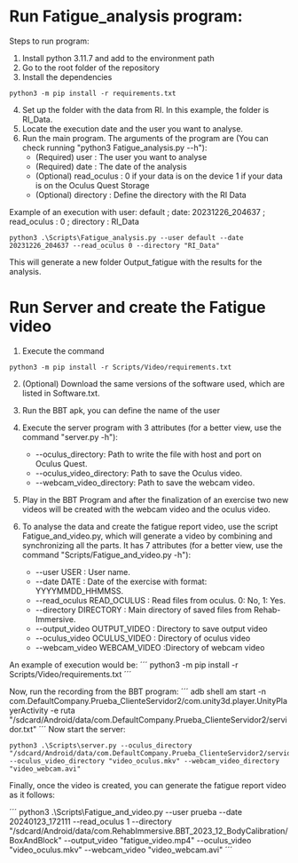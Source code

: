 # Run Fatigue_analysis program:
Steps to run program:
1.  Install python 3.11.7 and add to the environment path
2.  Go to the root folder of the repository
3.  Install the dependencies
```
python3 -m pip install -r requirements.txt
```

4.  Set up the folder with the data from RI. In this example, the folder is RI_Data.
5.  Locate the execution date and the user you want to analyse.
6.  Run the main program. The arguments of the program are (You can check running "python3 Fatigue_analysis.py --h"):
    -   (Required) user : The user you want to analyse
    -   (Required) date : The date of the analysis
    -   (Optional) read_oculus : 0 if your data is on the device 1 if your data is on the Oculus Quest Storage
    -   (Optional) directory : Define the directory with the RI Data

Example of an execution with user: default ; date: 20231226_204637 ; read_oculus : 0 ; directory : RI_Data

```
python3 .\Scripts\Fatigue_analysis.py --user default --date 20231226_204637 --read_oculus 0 --directory "RI_Data"
```

This will generate a new folder Output_fatigue with the results for the analysis.


# Run Server and create the Fatigue video
1.  Execute the command 
```
python3 -m pip install -r Scripts/Video/requirements.txt
```

2.  (Optional) Download the same versions of the software used, which are listed in Software.txt.

3.  Run the BBT apk, you can define the name of the user

4.  Execute the server program with 3 attributes (for a better view, use the command "server.py -h"):
    -   --oculus_directory: Path to write the file with host and port on Oculus Quest.
    -   --oculus_video_directory: Path to save the Oculus video.
    -   --webcam_video_directory: Path to save the webcam video.

5.  Play in the BBT Program and after the finalization of an exercise two new videos will be created with the webcam video and the oculus video.


6.  To analyse the data and create the fatigue report video, use the script Fatigue_and_video.py, which will generate a video by combining and synchronizing all the parts. It has 7 attributes (for a better view, use the command "Scripts/Fatigue_and_video.py -h"):
    -   --user USER : User name.
    -   --date DATE : Date of the exercise with format: YYYYMMDD_HHMMSS.
    -   --read_oculus READ_OCULUS : Read files from oculus. 0: No, 1: Yes.
    -   --directory DIRECTORY : Main directory of saved files from Rehab-Immersive.
    -   --output_video OUTPUT_VIDEO : Directory to save output video
    -   --oculus_video OCULUS_VIDEO : Directory of oculus video
    -   --webcam_video WEBCAM_VIDEO :Directory of webcam video

An example of execution would be:
´´´
python3 -m pip install -r Scripts/Video/requirements.txt
´´´

Now, run the recording from the BBT program:
´´´
adb shell am start -n com.DefaultCompany.Prueba_ClienteServidor2/com.unity3d.player.UnityPlayerActivity -e ruta "/sdcard/Android/data/com.DefaultCompany.Prueba_ClienteServidor2/servidor.txt"
´´´
Now start the server:
```
python3 .\Scripts\server.py --oculus_directory "/sdcard/Android/data/com.DefaultCompany.Prueba_ClienteServidor2/servidor.txt" --oculus_video_directory "video_oculus.mkv" --webcam_video_directory "video_webcam.avi"
```

Finally, once the video is created, you can generate the fatigue report video as it follows:

´´´
python3 .\Scripts\Fatigue_and_video.py --user prueba --date 20240123_172111 --read_oculus 1 --directory "/sdcard/Android/data/com.RehabImmersive.BBT_2023_12_BodyCalibration/BoxAndBlock" --output_video "fatigue_video.mp4" --oculus_video "video_oculus.mkv" --webcam_video "video_webcam.avi"
´´´


